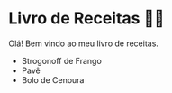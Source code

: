 # Livro de Receitas :man_cook:

Olá! Bem vindo ao meu livro de receitas.



- Strogonoff de Frango
- Pavê
- Bolo de Cenoura

